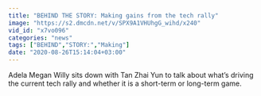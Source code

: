 ```yaml
---
title: "BEHIND THE STORY: Making gains from the tech rally"
image: "https://s2.dmcdn.net/v/SPX9A1VHUhgG_wihd/x240"
vid_id: "x7vo096"
categories: "news"
tags: ["BEHIND","STORY:","Making"]
date: "2020-08-26T15:14:04+03:00"
---
```

Adela Megan Willy sits down with Tan Zhai Yun to talk about what’s driving the current tech rally and whether it is a short-term or long-term game.
